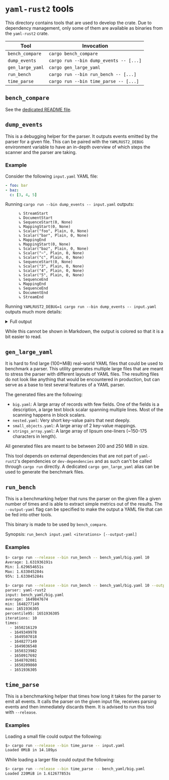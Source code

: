 # `yaml-rust2` tools
This directory contains tools that are used to develop the crate.
Due to dependency management, only some of them are available as binaries from the `yaml-rust2` crate.

| Tool | Invocation |
|------|------------|
| `bench_compare` | `cargo bench_compare` |
| `dump_events` | `cargo run --bin dump_events -- [...]` |
| `gen_large_yaml` | `cargo gen_large_yaml` |
| `run_bench` | `cargo run --bin run_bench -- [...]` |
| `time_parse` | `cargo run --bin time_parse -- [...]` |

## `bench_compare`
See the [dedicated README file](./bench_compare/README.md).

## `dump_events`
This is a debugging helper for the parser. It outputs events emitted by the parser for a given file. This can be paired with the `YAMLRUST2_DEBUG` environment variable to have an in-depth overview of which steps the scanner and the parser are taking.

### Example
Consider the following `input.yaml` YAML file:
```yaml
- foo: bar
- baz:
  c: [3, 4, 5]
```

Running `cargo run --bin dump_events -- input.yaml` outputs:
```
      ↳ StreamStart
      ↳ DocumentStart
      ↳ SequenceStart(0, None)
      ↳ MappingStart(0, None)
      ↳ Scalar("foo", Plain, 0, None)
      ↳ Scalar("bar", Plain, 0, None)
      ↳ MappingEnd
      ↳ MappingStart(0, None)
      ↳ Scalar("baz", Plain, 0, None)
      ↳ Scalar("~", Plain, 0, None)
      ↳ Scalar("c", Plain, 0, None)
      ↳ SequenceStart(0, None)
      ↳ Scalar("3", Plain, 0, None)
      ↳ Scalar("4", Plain, 0, None)
      ↳ Scalar("5", Plain, 0, None)
      ↳ SequenceEnd
      ↳ MappingEnd
      ↳ SequenceEnd
      ↳ DocumentEnd
      ↳ StreamEnd
```

Running `YAMLRUST2_DEBUG=1 cargo run --bin dump_events -- input.yaml` outputs much more details:
<details>
<summary> Full output </summary>

```
Parser state: StreamStart
    ↳ StreamStart(Utf8) Marker { index: 0, line: 1, col: 0 }
      ↳ StreamStart

Parser state: ImplicitDocumentStart
  → fetch_next_token after whitespace Marker { index: 0, line: 1, col: 0 } '-'
    ↳ BlockSequenceStart Marker { index: 0, line: 1, col: 0 }
      ↳ DocumentStart

Parser state: BlockNode
      ↳ SequenceStart(0, None)

Parser state: BlockSequenceFirstEntry
    ↳ BlockEntry Marker { index: 2, line: 1, col: 2 }
  → fetch_next_token after whitespace Marker { index: 2, line: 1, col: 2 } 'f'
  → fetch_next_token after whitespace Marker { index: 5, line: 1, col: 5 } ':'
    ↳ BlockMappingStart Marker { index: 5, line: 1, col: 5 }
      ↳ MappingStart(0, None)

Parser state: BlockMappingFirstKey
    ↳ Key Marker { index: 2, line: 1, col: 2 }
    ↳ Scalar(Plain, "foo") Marker { index: 2, line: 1, col: 2 }
      ↳ Scalar("foo", Plain, 0, None)

Parser state: BlockMappingValue
    ↳ Value Marker { index: 5, line: 1, col: 5 }
  → fetch_next_token after whitespace Marker { index: 7, line: 1, col: 7 } 'b'
    ↳ Scalar(Plain, "bar") Marker { index: 7, line: 1, col: 7 }
      ↳ Scalar("bar", Plain, 0, None)

Parser state: BlockMappingKey
  → fetch_next_token after whitespace Marker { index: 11, line: 2, col: 0 } '-'
    ↳ BlockEnd Marker { index: 11, line: 2, col: 0 }
      ↳ MappingEnd

Parser state: BlockSequenceEntry
    ↳ BlockEntry Marker { index: 13, line: 2, col: 2 }
  → fetch_next_token after whitespace Marker { index: 13, line: 2, col: 2 } 'b'
  → fetch_next_token after whitespace Marker { index: 16, line: 2, col: 5 } ':'
    ↳ BlockMappingStart Marker { index: 16, line: 2, col: 5 }
      ↳ MappingStart(0, None)

Parser state: BlockMappingFirstKey
    ↳ Key Marker { index: 13, line: 2, col: 2 }
    ↳ Scalar(Plain, "baz") Marker { index: 13, line: 2, col: 2 }
      ↳ Scalar("baz", Plain, 0, None)

Parser state: BlockMappingValue
    ↳ Value Marker { index: 16, line: 2, col: 5 }
  → fetch_next_token after whitespace Marker { index: 20, line: 3, col: 2 } 'c'
  → fetch_next_token after whitespace Marker { index: 21, line: 3, col: 3 } ':'
    ↳ Key Marker { index: 20, line: 3, col: 2 }
      ↳ Scalar("~", Plain, 0, None)

Parser state: BlockMappingKey
    ↳ Scalar(Plain, "c") Marker { index: 20, line: 3, col: 2 }
      ↳ Scalar("c", Plain, 0, None)

Parser state: BlockMappingValue
    ↳ Value Marker { index: 21, line: 3, col: 3 }
  → fetch_next_token after whitespace Marker { index: 23, line: 3, col: 5 } '['
    ↳ FlowSequenceStart Marker { index: 23, line: 3, col: 5 }
      ↳ SequenceStart(0, None)

Parser state: FlowSequenceFirstEntry
  → fetch_next_token after whitespace Marker { index: 24, line: 3, col: 6 } '3'
  → fetch_next_token after whitespace Marker { index: 25, line: 3, col: 7 } ','
    ↳ Scalar(Plain, "3") Marker { index: 24, line: 3, col: 6 }
      ↳ Scalar("3", Plain, 0, None)

Parser state: FlowSequenceEntry
    ↳ FlowEntry Marker { index: 25, line: 3, col: 7 }
  → fetch_next_token after whitespace Marker { index: 27, line: 3, col: 9 } '4'
  → fetch_next_token after whitespace Marker { index: 28, line: 3, col: 10 } ','
    ↳ Scalar(Plain, "4") Marker { index: 27, line: 3, col: 9 }
      ↳ Scalar("4", Plain, 0, None)

Parser state: FlowSequenceEntry
    ↳ FlowEntry Marker { index: 28, line: 3, col: 10 }
  → fetch_next_token after whitespace Marker { index: 30, line: 3, col: 12 } '5'
  → fetch_next_token after whitespace Marker { index: 31, line: 3, col: 13 } ']'
    ↳ Scalar(Plain, "5") Marker { index: 30, line: 3, col: 12 }
      ↳ Scalar("5", Plain, 0, None)

Parser state: FlowSequenceEntry
    ↳ FlowSequenceEnd Marker { index: 31, line: 3, col: 13 }
      ↳ SequenceEnd

Parser state: BlockMappingKey
  → fetch_next_token after whitespace Marker { index: 33, line: 4, col: 0 } '\0'
    ↳ BlockEnd Marker { index: 33, line: 4, col: 0 }
      ↳ MappingEnd

Parser state: BlockSequenceEntry
    ↳ BlockEnd Marker { index: 33, line: 4, col: 0 }
      ↳ SequenceEnd

Parser state: DocumentEnd
    ↳ StreamEnd Marker { index: 33, line: 4, col: 0 }
      ↳ DocumentEnd

Parser state: DocumentStart
      ↳ StreamEnd
```

</details>

While this cannot be shown in Markdown, the output is colored so that it is a bit easier to read.

## `gen_large_yaml`
It is hard to find large (100+MiB) real-world YAML files that could be used to benchmark a parser. This utility generates multiple large files that are meant to stress the parser with different layouts of YAML files. The resulting files do not look like anything that would be encountered in production, but can serve as a base to test several features of a YAML parser.

The generated files are the following:

  - `big.yaml`: A large array of records with few fields. One of the fields is a description, a large text block scalar spanning multiple lines. Most of the scanning happens in block scalars.
  - `nested.yaml`: Very short key-value pairs that nest deeply.
  - `small_objects.yaml`: A large array of 2 key-value mappings.
  - `strings_array.yaml`: A large array of lipsum one-liners (~150-175 characters in length).

All generated files are meant to be between 200 and 250 MiB in size.

This tool depends on external dependencies that are not part of `yaml-rust2`'s dependencies or `dev-dependencies` and as such can't be called through `cargo run` directly. A dedicated `cargo gen_large_yaml` alias can be used to generate the benchmark files.

## `run_bench`
This is a benchmarking helper that runs the parser on the given file a given number of times and is able to extract simple metrics out of the results. The `--output-yaml` flag can be specified to make the output a YAML file that can be fed into other tools.

This binary is made to be used by `bench_compare`.

Synopsis: `run_bench input.yaml <iterations> [--output-yaml]`

### Examples
```sh
$> cargo run --release --bin run_bench -- bench_yaml/big.yaml 10
Average: 1.631936191s
Min: 1.629654651s
Max: 1.633045284s
95%: 1.633045284s

$> cargo run --release --bin run_bench -- bench_yaml/big.yaml 10 --output-yaml
parser: yaml-rust2
input: bench_yaml/big.yaml
average: 1649847674
min: 1648277149
max: 1651936305
percentile95: 1651936305
iterations: 10
times:
  - 1650216129
  - 1649349978
  - 1649507018
  - 1648277149
  - 1649036548
  - 1650323982
  - 1650917692
  - 1648702081
  - 1650209860
  - 1651936305
```

## `time_parse`
This is a benchmarking helper that times how long it takes for the parser to emit all events. It calls the parser on the given input file, receives parsing events and then immediately discards them. It is advised to run this tool with `--release`.

### Examples
Loading a small file could output the following:
```sh
$> cargo run --release --bin time_parse -- input.yaml
Loaded 0MiB in 14.189µs
```

While loading a larger file could output the following:
```sh
$> cargo run --release --bin time_parse -- bench_yaml/big.yaml
Loaded 220MiB in 1.612677853s
```
